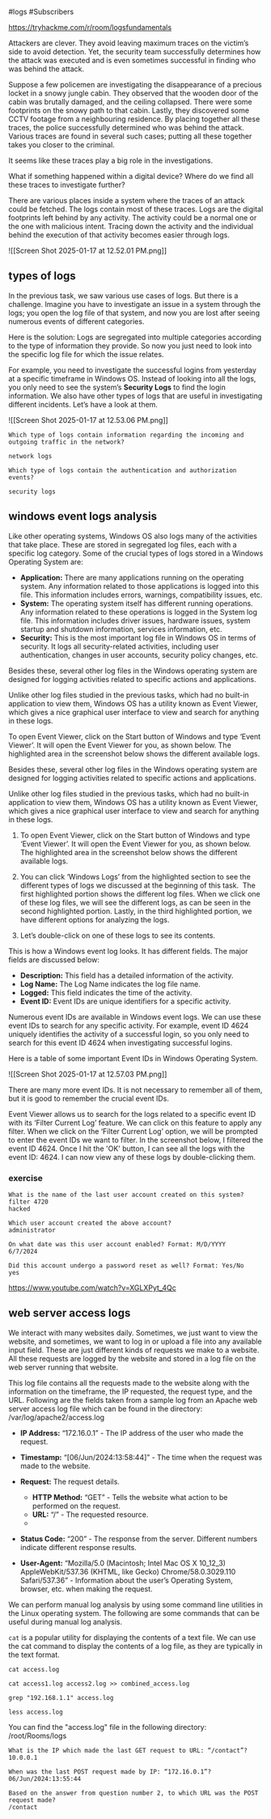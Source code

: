 
#logs #Subscribers 

https://tryhackme.com/r/room/logsfundamentals


Attackers are clever. They avoid leaving maximum traces on the victim’s side to avoid detection. Yet, the security team successfully determines how the attack was executed and is even sometimes successful in finding who was behind the attack.

Suppose a few policemen are investigating the disappearance of a precious locket in a snowy jungle cabin. They observed that the wooden door of the cabin was brutally damaged, and the ceiling collapsed. There were some footprints on the snowy path to that cabin. Lastly, they discovered some CCTV footage from a neighbouring residence. By placing together all these traces, the police successfully determined who was behind the attack. Various traces are found in several such cases; putting all these together takes you closer to the criminal.

It seems like these traces play a big role in the investigations.

What if something happened within a digital device? Where do we find all these traces to investigate further?

There are various places inside a system where the traces of an attack could be fetched. The logs contain most of these traces. Logs are the digital footprints left behind by any activity. The activity could be a normal one or the one with malicious intent. Tracing down the activity and the individual behind the execution of that activity becomes easier through logs.


![[Screen Shot 2025-01-17 at 12.52.01 PM.png]]


## types of logs

In the previous task, we saw various use cases of logs. But there is a challenge. Imagine you have to investigate an issue in a system through the logs; you open the log file of that system, and now you are lost after seeing numerous events of different categories.

Here is the solution: Logs are segregated into multiple categories according to the type of information they provide. So now you just need to look into the specific log file for which the issue relates.

For example, you need to investigate the successful logins from yesterday at a specific timeframe in Windows OS. Instead of looking into all the logs, you only need to see the system’s **Security Logs** to find the login information. We also have other types of logs that are useful in investigating different incidents. Let’s have a look at them.

![[Screen Shot 2025-01-17 at 12.53.06 PM.png]]

```
Which type of logs contain information regarding the incoming and outgoing traffic in the network?

network logs

Which type of logs contain the authentication and authorization events?

security logs
```


## windows event logs analysis

Like other operating systems, Windows OS also logs many of the activities that take place. These are stored in segregated log files, each with a specific log category. Some of the crucial types of logs stored in a Windows Operating System are:

- **Application:** There are many applications running on the operating system. Any information related to those applications is logged into this file. This information includes errors, warnings, compatibility issues, etc.
- **System:** The operating system itself has different running operations. Any information related to these operations is logged in the System log file. This information includes driver issues, hardware issues, system startup and shutdown information, services information, etc.
- **Security:** This is the most important log file in Windows OS in terms of security. It logs all security-related activities, including user authentication, changes in user accounts, security policy changes, etc.

Besides these, several other log files in the Windows operating system are designed for logging activities related to specific actions and applications.

Unlike other log files studied in the previous tasks, which had no built-in application to view them, Windows OS has a utility known as Event Viewer, which gives a nice graphical user interface to view and search for anything in these logs.

To open Event Viewer, click on the Start button of Windows and type ‘Event Viewer’. It will open the Event Viewer for you, as shown below. The highlighted area in the screenshot below shows the different available logs.

Besides these, several other log files in the Windows operating system are designed for logging activities related to specific actions and applications.

Unlike other log files studied in the previous tasks, which had no built-in application to view them, Windows OS has a utility known as Event Viewer, which gives a nice graphical user interface to view and search for anything in these logs.

1. To open Event Viewer, click on the Start button of Windows and type ‘Event Viewer’. It will open the Event Viewer for you, as shown below. The highlighted area in the screenshot below shows the different available logs.

2. You can click ‘Windows Logs’ from the highlighted section to see the different types of logs we discussed at the beginning of this task.   The first highlighted portion shows the different log files. When we click one of these log files, we will see the different logs, as can be seen in the second highlighted portion. Lastly, in the third highlighted portion, we have different options for analyzing the logs.
3. Let’s double-click on one of these logs to see its contents.

This is how a Windows event log looks. It has different fields. The major fields are discussed below:

- **Description:** This field has a detailed information of the activity.
- **Log Name:** The Log Name indicates the log file name.
- **Logged:** This field indicates the time of the activity.
- **Event ID:** Event IDs are unique identifiers for a specific activity.

Numerous event IDs are available in Windows event logs. We can use these event IDs to search for any specific activity. For example, event ID 4624 uniquely identifies the activity of a successful login, so you only need to search for this event ID 4624 when investigating successful logins.

Here is a table of some important Event IDs in Windows Operating System.

![[Screen Shot 2025-01-17 at 12.57.03 PM.png]]


There are many more event IDs. It is not necessary to remember all of them, but it is good to remember the crucial event IDs.

Event Viewer allows us to search for the logs related to a specific event ID with its ‘Filter Current Log’ feature. We can click on this feature to apply any filter.
When we click on the ‘Filter Current Log’ option, we will be prompted to enter the event IDs we want to filter. In the screenshot below, I filtered the event ID 4624.
Once I hit the 'OK' button, I can see all the logs with the event ID: 4624. I can now view any of these logs by double-clicking them.


### exercise 

```
What is the name of the last user account created on this system?
filter 4720
hacked

Which user account created the above account?
administrator

On what date was this user account enabled? Format: M/D/YYYY
6/7/2024

Did this account undergo a password reset as well? Format: Yes/No
yes
```

https://www.youtube.com/watch?v=XGLXPyt_4Qc


## web server access logs 

We interact with many websites daily. Sometimes, we just want to view the website, and sometimes, we want to log in or upload a file into any available input field. These are just different kinds of requests we make to a website. All these requests are logged by the website and stored in a log file on the web server running that website.

This log file contains all the requests made to the website along with the information on the timeframe, the IP requested, the request type, and the URL. Following are the fields taken from a sample log from an Apache web server access log file which can be found in the directory: /var/log/apache2/access.log  

- **IP Address:** “172.16.0.1” - The IP address of the user who made the request.
    
- **Timestamp:** “[06/Jun/2024:13:58:44]” - The time when the request was made to the website.
    
- **Request:** The request details.
    - **HTTP Method:** “GET” - Tells the website what action to be performed on the request.
    - **URL:** “/” - The requested resource.
    - 
- **Status Code:** “200” - The response from the server. Different numbers indicate different response results.
    
- **User-Agent:** “Mozilla/5.0 (Macintosh; Intel Mac OS X 10_12_3) AppleWebKit/537.36 (KHTML, like Gecko) Chrome/58.0.3029.110 Safari/537.36” - Information about the user’s Operating System, browser, etc. when making the request.
    

We can perform manual log analysis by using some command line utilities in the Linux operating system. The following are some commands that can be useful during manual log analysis. 

`cat` is a popular utility for displaying the contents of a text file. We can use the cat command to display the contents of a log file, as they are typically in the text format.


```
cat access.log

cat access1.log access2.log >> combined_access.log

grep "192.168.1.1" access.log

less access.log
```


You can find the "access.log" file in the following directory: /root/Rooms/logs


```
What is the IP which made the last GET request to URL: “/contact”?
10.0.0.1

When was the last POST request made by IP: “172.16.0.1”?
06/Jun/2024:13:55:44

Based on the answer from question number 2, to which URL was the POST request made?
/contact

```

































